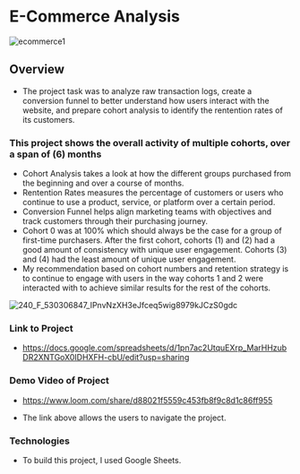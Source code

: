 # E-Commerce Analysis
![ecommerce1](https://github.com/Mr-DinoBlack/Data_projects_TripleTen/assets/164646396/6c0e0a05-c282-47ab-93ed-aed7d946779c)



## Overview
* The project task was to analyze raw transaction logs, create a conversion funnel to better understand how users interact with the website, and prepare cohort analysis to identify the rentention rates of its customers.
### This project shows the overall activity of multiple cohorts, over a span of (6) months
* Cohort Analysis takes a look at how the different groups purchased from the beginning and over a course of months.
* Rentention Rates measures the percentage of customers or users who continue to use a product, service, or platform over a certain period.
* Conversion Funnel helps align marketing teams with objectives and track customers through their purchasing journey.
* Cohort 0 was at 100% which should always be the case for a group of first-time purchasers. After the first cohort, cohorts (1) and (2) had a good amount of consistency with unique user engagement. Cohorts (3) and (4) had the least amount of unique user engagement.
* My recommendation based on cohort numbers and retention strategy is to continue to engage with users in the way cohorts 1 and 2 were interacted with to achieve similar results for the rest of the cohorts. 

![240_F_530306847_IPnvNzXH3eJfceq5wig8979kJCzS0gdc](https://github.com/Mr-DinoBlack/Data_projects_TripleTen/assets/164646396/0e2a3559-7bf5-400b-aab9-d6ae079d5660)


### Link to Project
* https://docs.google.com/spreadsheets/d/1pn7ac2UtquEXrp_MarHHzubDR2XNTGoX0IDHXFH-cbU/edit?usp=sharing

### Demo Video of Project 
* https://www.loom.com/share/d88021f5559c453fb8f9c8d1c86ff955

* The link above allows the users to navigate the project.



### Technologies
* To build this project, I used Google Sheets. 
